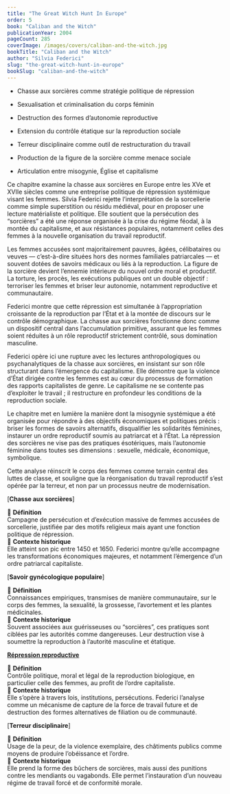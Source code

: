 ```yaml
---
title: "The Great Witch Hunt In Europe"
order: 5
book: "Caliban and the Witch"
publicationYear: 2004
pageCount: 285
coverImage: /images/covers/caliban-and-the-witch.jpg
bookTitle: "Caliban and the Witch"
author: "Silvia Federici"
slug: "the-great-witch-hunt-in-europe"
bookSlug: "caliban-and-the-witch"
---
```


<!--themes:start-->
- Chasse aux sorcières comme stratégie politique de répression

- Sexualisation et criminalisation du corps féminin

- Destruction des formes d’autonomie reproductive

- Extension du contrôle étatique sur la reproduction sociale

- Terreur disciplinaire comme outil de restructuration du travail

- Production de la figure de la sorcière comme menace sociale

- Articulation entre misogynie, Église et capitalisme
<!--themes:end-->

<!--summary:start-->
Ce chapitre examine la chasse aux sorcières en Europe entre les XVe et XVIIe siècles comme une entreprise politique de répression systémique visant les femmes. Silvia Federici rejette l’interprétation de la sorcellerie comme simple superstition ou résidu médiéval, pour en proposer une lecture matérialiste et politique. Elle soutient que la persécution des “sorcières” a été une réponse organisée à la crise du régime féodal, à la montée du capitalisme, et aux résistances populaires, notamment celles des femmes à la nouvelle organisation du travail reproductif.

Les femmes accusées sont majoritairement pauvres, âgées, célibataires ou veuves — c’est-à-dire situées hors des normes familiales patriarcales — et souvent dotées de savoirs médicaux ou liés à la reproduction. La figure de la sorcière devient l’ennemie intérieure du nouvel ordre moral et productif. La torture, les procès, les exécutions publiques ont un double objectif : terroriser les femmes et briser leur autonomie, notamment reproductive et communautaire.

Federici montre que cette répression est simultanée à l’appropriation croissante de la reproduction par l’État et à la montée de discours sur le contrôle démographique. La chasse aux sorcières fonctionne donc comme un dispositif central dans l’accumulation primitive, assurant que les femmes soient réduites à un rôle reproductif strictement contrôlé, sous domination masculine.

Federici opère ici une rupture avec les lectures anthropologiques ou psychanalytiques de la chasse aux sorcières, en insistant sur son rôle structurant dans l’émergence du capitalisme. Elle démontre que la violence d’État dirigée contre les femmes est au cœur du processus de formation des rapports capitalistes de genre. Le capitalisme ne se contente pas d’exploiter le travail ; il restructure en profondeur les conditions de la reproduction sociale.

Le chapitre met en lumière la manière dont la misogynie systémique a été organisée pour répondre à des objectifs économiques et politiques précis : briser les formes de savoirs alternatifs, disqualifier les solidarités féminines, instaurer un ordre reproductif soumis au patriarcat et à l’État. La répression des sorcières ne vise pas des pratiques ésotériques, mais l’autonomie féminine dans toutes ses dimensions : sexuelle, médicale, économique, symbolique.

Cette analyse réinscrit le corps des femmes comme terrain central des luttes de classe, et souligne que la réorganisation du travail reproductif s’est opérée par la terreur, et non par un processus neutre de modernisation.
<!--summary:end-->


<!--concepts:start-->
[**Chasse aux sorcières**]

🔹 **Définition**  
Campagne de persécution et d’exécution massive de femmes accusées de sorcellerie, justifiée par des motifs religieux mais ayant une fonction politique de répression.  
🔹 **Contexte historique**  
Elle atteint son pic entre 1450 et 1650. Federici montre qu’elle accompagne les transformations économiques majeures, et notamment l’émergence d’un ordre patriarcal capitaliste.

[**Savoir gynécologique populaire**]

🔹 **Définition**  
Connaissances empiriques, transmises de manière communautaire, sur le corps des femmes, la sexualité, la grossesse, l’avortement et les plantes médicinales.  
🔹 **Contexte historique**  
Souvent associées aux guérisseuses ou “sorcières”, ces pratiques sont ciblées par les autorités comme dangereuses. Leur destruction vise à soumettre la reproduction à l’autorité masculine et étatique.

[**Répression reproductive**](/concepts/repression-reproductive)

🔹 **Définition**  
Contrôle politique, moral et légal de la reproduction biologique, en particulier celle des femmes, au profit de l’ordre capitaliste.  
🔹 **Contexte historique**  
Elle s’opère à travers lois, institutions, persécutions. Federici l’analyse comme un mécanisme de capture de la force de travail future et de destruction des formes alternatives de filiation ou de communauté.

[**Terreur disciplinaire**]

🔹 **Définition**  
Usage de la peur, de la violence exemplaire, des châtiments publics comme moyens de produire l’obéissance et l’ordre.  
🔹 **Contexte historique**  
Elle prend la forme des bûchers de sorcières, mais aussi des punitions contre les mendiants ou vagabonds. Elle permet l’instauration d’un nouveau régime de travail forcé et de conformité morale.
<!--concepts:end-->